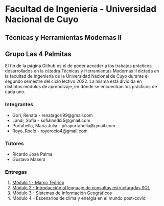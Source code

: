 <!DOCTYPE html>
<html lang="en">
<head>
    <meta charset="UTF-8">
    <meta http-equiv="X-UA-Compatible" content="IE=edge">
    <meta name="viewport" content="width=device-width, initial-scale=1.0">
</head>
<body>
    <h1>
        Facultad de Ingeniería - Universidad Nacional de Cuyo
    </h1>
    <h2>
       Técnicas y Herramientas Modernas II
    </h2>
    <h2>
        Grupo Las 4 Palmitas
    </h2>
    <p>
        El fin de la página Github es el de poder acceder a los trabajos prácticos desarrollados en la cátedra Técnicas y Herramientas Modernas II dictada 
        en la facultad de Ingeniería de la Universidad Nacional de Cuyo durante el segundo semestre del ciclo lectivo 2022. La misma está dividida 
        en distintos módulos de aprendizaje, en dónde se encuentran los prácticos de cada uno.
    </p>
    <h3>
       Integrantes
    </h3> 
    <ul>
        <li>Gori, Renata - renatagori99@gmail.com</li>
        <li>Landi, Sofía - sofialandi55@gmail.com</li>
        <li>Portabella, María Julia - juliaportabella@gmail.com</li>
        <li>Royo, Rocío - royorocio4@gmail.com</li>
    </ul>
    <h3>
    Tutores
    </h3>
    <ul>
        <li>Ricardo José Palma</b></li>
        <li>Gustavo Masera</li>
    </ul>
    <h3>
        Entregas
    </h3>
    <ol>
        <li><a href="https://github.com/Gori-Renata/TyHMll/tree/M%C3%B3dulo-1-Marco-Te%C3%B3rico">Módulo 1 - Marco Teórico </a></li>
        <li><a href="https://github.com/Grupo-Tecnicas/Grupo-Delta/tree/main/M%C3%B3dulo%202%20-%20%20Programaci%C3%B3n%20en%20R">Módulo 2 - Introducción al lenguaje de consultas estructuradas SQL </a></li>
        <li><a href="https://github.com/Grupo-Tecnicas/Grupo-Delta/tree/main/M%C3%B3dulo%203:%20Resiliencia%20y%20sostenibilidad%20en%20las%20infraestructuras%20cr%C3%ADticas">Módulo 3 - Sistemas de Información Geográficos </a></li>
        <li><a href=""></a>Módulo 4 - Escenarios de clima y energía en el mundo post-covid </li>
    </ol>
</body>
</html>
